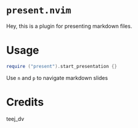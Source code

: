 # `present.nvim`

Hey, this is a plugin for presenting markdown files.

# Usage

```lua
require ("present").start_presentation {}
```

Use `n` and `p` to navigate markdown slides

# Credits

teej_dv
